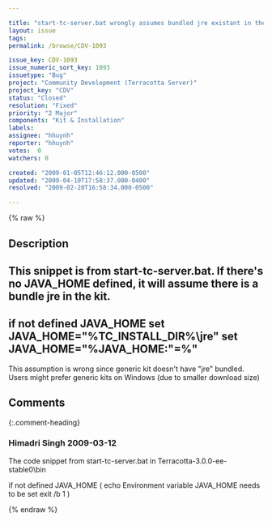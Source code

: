 ```yaml
---

title: "start-tc-server.bat wrongly assumes bundled jre existant in the kit (which it isn't with generic kit)"
layout: issue
tags: 
permalink: /browse/CDV-1093

issue_key: CDV-1093
issue_numeric_sort_key: 1093
issuetype: "Bug"
project: "Community Development (Terracotta Server)"
project_key: "CDV"
status: "Closed"
resolution: "Fixed"
priority: "2 Major"
components: "Kit & Installation"
labels: 
assignee: "hhuynh"
reporter: "hhuynh"
votes:  0
watchers: 0

created: "2009-01-05T12:46:12.000-0500"
updated: "2009-04-10T17:58:37.000-0400"
resolved: "2009-02-20T16:58:34.000-0500"

---
```




{% raw %}



## Description

<div markdown="1" class="description">

This snippet is from start-tc-server.bat. If there's no JAVA\_HOME defined, it will assume there is a bundle jre in the kit. 
------------
if not defined JAVA\_HOME set JAVA\_HOME="%TC\_INSTALL\_DIR%\jre"
set JAVA\_HOME="%JAVA\_HOME:"=%"
------------


This assumption is wrong since generic kit doesn't have "jre" bundled. Users might prefer generic kits on Windows (due to smaller download size)




</div>

## Comments


{:.comment-heading}
### **Himadri Singh** <span class="date">2009-03-12</span>

<div markdown="1" class="comment">

The code snippet from start-tc-server.bat in Terracotta-3.0.0-ee-stable0\bin

if not defined JAVA\_HOME (
  echo Environment variable JAVA\_HOME needs to be set
  exit /b 1
)



</div>



{% endraw %}
